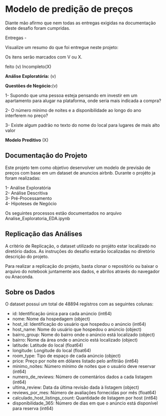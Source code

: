 # Modelo de predição de preços

Diante mão afirmo que nem todas as entregas exigidas na documentação deste desafio foram cumpridas.

Entregas - 

Visualize um resumo do que foi entregue neste projeto:

Os itens serão marcados com V ou X.

feito (v)  Incompleto(X)

**Análise Exploratória:** (v) 

**Questões de Negócio:**(v)

 1- Supondo que uma pessoa esteja pensando em investir em um apartamento para alugar na plataforma, onde seria mais indicada a compra?

 2- O número mínimo de noites e a disponibilidade ao longo do ano interferem no preço?

 3- Existe algum padrão no texto do nome do local para lugares de mais alto valor

**Modelo Preditivo** (X)

## Documentação do Projeto

Este projeto tem como objetivo desenvolver um modelo de previsão de preços com base em um dataset de anuncios airbnb. Durante o projéto ja foram realizadas:

1- Análise Exploratória  
2- Análise Descritiva  
3- Pré-Processamento  
4- Hipoteses de Negócio

Os seguintes processos estão documentados no arquivo Analise_Exploratoria_EDA.ipynb

## Replicação das Análises

A critério de Replicação, o dataset utilizado no projéto estar localizado no diretório dados. As instruções do desafio estarão localizadas no diretório descrição do projeto.

Para realizar a replicação do projeto, basta clonar o repositório ou baixar o arquivo do notebook juntamente aos dados, e abrilos através do navegador ou Anaconda. 

## Sobre os Dados

O dataset possui um total de 48894 registros com as seguintes colunas:

- id: Identificação única para cada anúncio (int64)
- nome: Nome da hospedagem (object)
- host_id: Identificação do usuário que hospedou o anúncio (int64)
- host_name: Nome do usuário que hospedou o anúncio (object)
- bairro_group: Nome do bairro onde o anúncio está localizado (object)
- bairro: Nome da área onde o anúncio está localizado (object)
- latitude: Latitude do local (float64)
- longitude: Longitude do local (float64)
- room_type: Tipo de espaço de cada anúncio (object)
- price: Preço por noite em dólares listado pelo anfitrião (int64)
- minimo_noites: Número mínimo de noites que o usuário deve reservar (int64)
- numero_de_reviews: Número de comentários dados a cada listagem (int64)
- ultima_review: Data da última revisão dada à listagem (object)
- reviews_por_mes: Número de avaliações fornecidas por mês (float64)
- calculado_host_listings_count: Quantidade de listagem por host (int64)
- disponibilidade_365: Número de dias em que o anúncio está disponível para reserva (int64)


